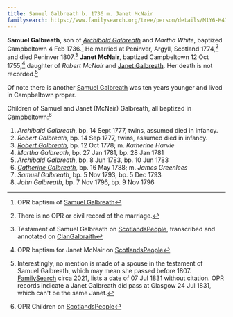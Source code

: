 ```yaml
---
title: Samuel Galbreath b. 1736 m. Janet McNair
familysearch: https://www.familysearch.org/tree/person/details/M1Y6-H41
---
```


**Samuel Galbreath**, son of [*Archibald Galbreath*](galbreath-archibald-1708.md) and *Martha White*, baptized Campbeltown 4 Feb 1736.[^birth] He married at Peninver, Argyll, Scotland 1774,[^marriage] and died Peninver 1807.[^death] **Janet McNair**, baptized Campbeltown 12 Oct 1755,[^janet] daughter of *Robert McNair* and [Janet Galbreath](galbreath-janet-1718.md). Her death is not recorded.[^janet-death]

Of note there is another [Samuel Galbreath](galbreath-samuel-1765.md) was ten years younger and lived in Campbeltown proper.

Children of Samuel and Janet (McNair) Galbreath, all baptized in Campbeltown:[^children]

1. *Archibald Galbreath*, bp. 14 Sept 1777, twins, assumed died in infancy.
2. *Robert Galbreath*, bp. 14 Sep 1777, twins, assumed died in infancy.
3. [*Robert Galbreath*](galbreath-robert-1778.md), bp. 12 Oct 1778; m. *Katherine Harvie*
4. *Martha Galbreath*, bp. 27 Jan 1781, bp. 28 Jan 1781
5. *Archibald Galbreath*, bp. 8 Jun 1783, bp. 10 Jun 1783
6. [*Catherine Galbreath*](galbreath-catherine-1788.md), bp. 16 May 1788; m. *James Greenlees*
7. *Samuel Galbreath*, bp. 5 Nov 1793, bp. 5 Dec 1793
8. *John Galbreath*, bp. 7 Nov 1796, bp. 9 Nov 1796

[^birth]: OPR baptism of [Samuel Galbreath](/sources/opr-campbeltown-births.md#1736-02-04-samuel-galbreath)

[^marriage]: There is no OPR or civil record of the marriage.

[^children]: OPR Children on [ScotlandsPeople](https://www.scotlandspeople.gov.uk/record-results?search_type=people&event=%28B%20OR%20C%20OR%20S%29&record_type%5B0%5D=opr_births&church_type=Old%20Parish%20Registers&dl_cat=church&dl_rec=church-births-baptisms&surname=galbreath&surname_so=exact&forename_so=starts&from_year=1775&to_year=1800&parent_names=galbreath&parent_names_so=exact&parent_name_two=mcnair&parent_name_two_so=exact&county=ARGYLL&record=Church%20of%20Scotland%20%28old%20parish%20registers%29%20Roman%20Catholic%20Church%20Other%20churches&rd_real_name%5B0%5D=CAMPBELTOWN%20%28LANDWARD%29%20OR%20CAMPBELTOWN%20%28BURGH%29%20OR%20CAMPBELTOWN&rd_display_name%5B0%5D=CAMPBELTOWN%20%28LANDWARD%29%7CCAMPBELTOWN%20%28BURGH%29%7CCAMPBELTOWN_CAMPBELTOWN&rd_label%5B0%5D=CAMPBELTOWN&rd_name%5B0%5D=CAMPBELTOWN%20%2ALANDWARD%2A%20OR%20CAMPBELTOWN%20%2ABURGH%2A%20OR%20CAMPBELTOWN&sort=asc&order=Date&field=year)

[^death]: Testament of Samuel Galbreath on [ScotlandsPeople](https://www.scotlandspeople.gov.uk/record-results?search_type=people&dl_cat=legal&dl_rec=legal-wills-testaments&surname=galbreath%20&surname_so=exact&forename=samuel%20&forename_so=starts&from_year=1807&to_year=1808&record_type=wills_testaments), transcribed and annotated on [ClanGalbraith](http://clangalbraith.org/MembersOnly/Wills/Scottish/SamuelGalbeath1808.htm)

[^janet]: OPR baptism for Janet McNair on [ScotlandsPeople](https://www.scotlandspeople.gov.uk/record-results?search_type=people&event=%28B%20OR%20C%20OR%20S%29&record_type%5B0%5D=opr_births&church_type=Old%20Parish%20Registers&dl_cat=church&dl_rec=church-births-baptisms&surname=mcnair&surname_so=exact&forename=janet&forename_so=starts&sex=F&from_year=1755&to_year=1755&parent_names_so=exact&parent_name_two_so=exact&county=ARGYLL&record=Church%20of%20Scotland%20%28old%20parish%20registers%29%20Roman%20Catholic%20Church%20Other%20churches&rd_real_name%5B0%5D=CAMPBELTOWN%20%28LANDWARD%29%20OR%20CAMPBELTOWN%20%28BURGH%29%20OR%20CAMPBELTOWN&rd_display_name%5B0%5D=CAMPBELTOWN%20%28LANDWARD%29%7CCAMPBELTOWN%20%28BURGH%29%7CCAMPBELTOWN_CAMPBELTOWN&rd_label%5B0%5D=CAMPBELTOWN&rd_name%5B0%5D=CAMPBELTOWN%20%2ALANDWARD%2A%20OR%20CAMPBELTOWN%20%2ABURGH%2A%20OR%20CAMPBELTOWN)

[^janet-death]: Interestingly, no mention is made of a spouse in the testament of Samuel Galbreath, which may mean she passed before 1807. [FamilySearch](https://www.familysearch.org/tree/person/details/LVX6-RKP) circa 2021, lists a date of 07 Jul 1831 without citation.  OPR records indicate a Janet Galbreath did pass at Glasgow 24 Jul 1831, which can't be the same Janet.
